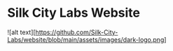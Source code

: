 # Silk City Labs Website

![alt text][https://github.com/Silk-City-Labs/website/blob/main/assets/images/dark-logo.png]
